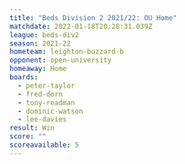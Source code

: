 ```yaml
---
title: "Beds Division 2 2021/22: OU Home"
matchdate: 2022-01-18T20:28:31.039Z
league: beds-div2
season: 2021-22
hometeam: leighton-buzzard-b
opponent: open-university
homeaway: Home
boards:
  - peter-taylor
  - fred-dorn
  - tony-readman
  - dominic-watson
  - lee-davies
result: Win
score: ""
scoreavailable: 5
---
```

